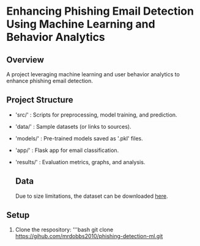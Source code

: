 # Enhancing Phishing Email Detection Using Machine Learning and Behavior Analytics

## Overview
A project leveraging machine learning and user behavior analytics to enhance phishing email detection.

## Project Structure
- 'src/' : Scripts for preprocessing, model training, and prediction.
- 'data/' : Sample datasets (or links to sources).
- 'models/' : Pre-trained models saved as '.pkl' files.
- 'app/' : Flask app for email classification.
- 'results/' : Evaluation metrics, graphs, and analysis.

  ## Data
  Due to size limitations, the dataset can be downloaded [here](https://drive.google.com/file/d/17-aFJFbgY3tto2r_NzDB26rRPe5Y28xA/view?usp=drive_link).

## Setup
1. Clone the respository:
   '''bash
   git clone https://gihub.com/mrdobbs2010/phishing-detection-ml.git
